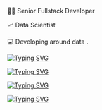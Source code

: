 

👨‍💻 Senior Fullstack Developer <br />

📈 Data Scientist <br />

💻 Developing around data . <br />

[![Typing SVG](https://readme-typing-svg.demolab.com?font=Fira+Code&pause=1000&color=F70013&background=FFFFFFF5&multiline=true&width=435&lines=Hey+Fellas)](https://git.io/typing-svg)

[![Typing SVG](https://readme-typing-svg.demolab.com?font=Fira+Code&pause=1000&color=FFFFFF&background=000000F5&multiline=true&width=435&lines=And+Lines+to+Code+b4+I+sleep)](https://git.io/typing-svg)

[![Typing SVG](https://readme-typing-svg.demolab.com?font=Fira+Code&pause=1000&color=0FFFEC&background=000000F5&multiline=true&width=435&lines=And+Miles+to+Go+b4+I+sleep)](https://git.io/typing-svg)

[![Typing SVG](https://readme-typing-svg.demolab.com?font=Fira+Code&pause=1000&color=A052F7&width=435&lines=%F0%9F%A7%91%F0%9F%8F%BB%E2%80%8D%F0%9F%92%BB+%F0%9F%9B%A0+%F0%9F%92%A3+%F0%9F%96%A5+)](https://git.io/typing-svg)
